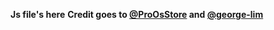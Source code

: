 <b>Js file's here</b>
<b>Credit goes to <a href="https://github.com/ProOsStore">@ProOsStore</a> and <a href="https://github.com/george-lim">@george-lim</a></b>
